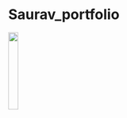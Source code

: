 # Saurav_portfolio
[<img src="https://github.com/SauRavRwT/SauRavRwT/blob/main/assets/tap-here.png" width="20%" height="20%"/>](https://sauravrwt.github.io/Saurav_portfolio/#top)
